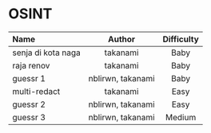 # OSINT

| Name               |       Author      | Difficulty |
| :----------------- | :---------------: | :--------: |
| senja di kota naga |      takanami     |    Baby    |
| raja renov         |      takanami     |    Baby    |
| guessr 1           | nblirwn, takanami |    Baby    |
| multi-redact       |      takanami     |    Easy    |
| guessr 2           | nblirwn, takanami |    Easy    |
| guessr 3           | nblirwn, takanami |   Medium   |
